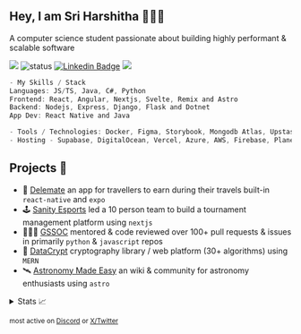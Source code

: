 ## Hey, I am Sri Harshitha 🙋🏽‍♂️
A computer science student passionate about building highly performant & scalable software 

![](https://komarev.com/ghpvc/?username=SriHarshitha88)
![status](https://img.shields.io/badge/Open_To_Work-c70000) [![Linkedin Badge](https://img.shields.io/badge/-Harshitha%20J-0072b1?style=flat&logo=Linkedin&logoColor=white)](https://www.linkedin.com/in/harshitha-jampani/ "Connect on LinkedIn") <a href="https://twitter.com/dineshcodes"> <img src="https://img.shields.io/twitter/follow/dineshcodes?style=social"> </a>

```javascript
- My Skills / Stack
Languages: JS/TS, Java, C#, Python
Frontend: React, Angular, Nextjs, Svelte, Remix and Astro
Backend: Nodejs, Express, Django, Flask and Dotnet
App Dev: React Native and Java

- Tools / Technologies: Docker, Figma, Storybook, Mongodb Atlas, Upstash, Tunnel
- Hosting - Supabase, DigitalOcean, Vercel, Azure, AWS, Firebase, Planetscale,
```

## Projects 🎯
- 🧳 [Delemate](https://delemate.com) an app for travellers to earn during their travels built-in ``react-native`` and ``expo``
- 🕹️ [Sanity Esports](https://sanityesport.live) led a 10 person team to build a tournament management platform using ``nextjs``
- 🧑🏽‍💻 [GSSOC](https://github.com/GSSOC) mentored & code reviewed over 100+ pull requests & issues in primarily ``python`` & ``javascript`` repos
- 🔐 [DataCrypt](https://dcrypt.vercel.app/) cryptography library / web platform (30+ algorithms) using ``MERN``
- 🛰️ [Astronomy Made Easy](https://astronomymadeeasy.vercel.app/) an wiki & community for astronomy enthusiasts using ``astro``

<details>
<summary>Stats 📈</summary>

  
| Overview | Card |
|:--------:|:-------------------------:|
| ![Lines of Code & Base Introduction](assets/metrics.plugin.code.lines.svg) | ![Achievements](assets/metrics.plugin.achievements.svg) |


</details>

<sub>most active on [Discord](https://discord.com/users/989106479699210310) or [X/Twitter](https://x.com/dineshcodes)</sub>
